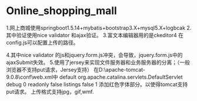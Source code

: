 # Online_shopping_mall
1.网上商城使用springboot1.5.14+mybatis+bootstrap3.X+mysql5.X+logbcak
2.其中验证使用nice validator 和ajax验证。
3.富文本编辑器用的是ckeditor4
在config.js可以配置上传的路径。

4.其中nice validator 的js和jquery.form.js冲突，会导致，jquery.form.js中的ajaxSubmit失效。
5.使用了jersey来实现文件服务器和业务服务器的分离；（一般浏览器不支持put请求，Jersey支持）
在D:\apache-tomcat-9.0.8\conf\web.xml中
<servlet>
        <servlet-name>default</servlet-name>
        <servlet-class>org.apache.catalina.servlets.DefaultServlet</servlet-class>
        <init-param>
            <param-name>debug</param-name>
            <param-value>0</param-value>
        </init-param>
        <init-param>
        	<param-name>readonly</param-name>
        	<param-value>false</param-value>
        </init-param>
        <init-param>
            <param-name>listings</param-name>
            <param-value>false</param-value>
        </init-param>
        <load-on-startup>1</load-on-startup>
</servlet>
添加红色字体部分。以使得tomcat支持put请求。
上传格式支持jpg，gif,wmf.
